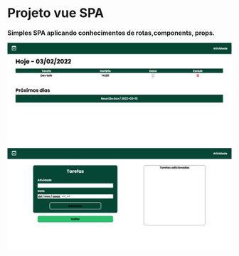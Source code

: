 # Projeto vue SPA


**Simples SPA aplicando conhecimentos de rotas,components, props.**

![](./public/Capturar.PNG)
![](./public/Capturar1.PNG)
